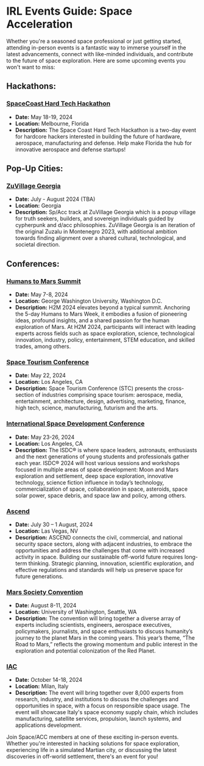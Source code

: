 # IRL Events Guide: Space Acceleration

Whether you're a seasoned space professional or just getting started, attending in-person events is a fantastic way to immerse yourself in the latest advancements, connect with like-minded individuals, and contribute to the future of space exploration. Here are some upcoming events you won't want to miss:

## Hackathons:

### [SpaceCoast Hard Tech Hackathon](https://lu.ma/eax4lcbo)
- **Date:** May 18-19, 2024
- **Location:** Melbourne, Florida
- **Description:** The Space Coast Hard Tech Hackathon is a two-day event for hardcore hackers interested in building the future of hardware, aerospace, manufacturing and defense. Help make Florida the hub for innovative aerospace and defense startups! 

## Pop-Up Cities:

### [ZuVillage Georgia](events/zuvillage)
- **Date:** July - August 2024 (TBA)
- **Location:** Georgia 
- **Description:** Sp/Acc track at ZuVillage Georgia which is a popup village for truth seekers, builders, and sovereign individuals guided by cypherpunk and d/acc philosophies. ZuVillage Georgia is an iteration of the original Zuzalu in Montenegro 2023, with additional ambition towards finding alignment over a shared cultural, technological, and societal direction. 

<!--
### [Starbase/ACC](events/starbaseacc) 
- **Date:** Winter 2024/2025 (TBA)
- **Location:** Starbase, TX
- **Description:** Space/ACC is in the planning phases for a 1-2 month pop-up city at the heart of the Gateway to Mars. Come down to co-work, unconference, hack and build in our makerspace, enjoy some sun when everywhere else is freezing, and maybe catch a Starship rocket launch.
-->

## Conferences:

### [Humans to Mars Summit](https://www.exploremars.org/summit/)
- **Date:** May 7-8, 2024
- **Location:** George Washington University, Washington D.C.
- **Description:** H2M 2024 elevates beyond a typical summit. Anchoring the 5-day Humans to Mars Week, it embodies a fusion of pioneering ideas, profound insights, and a shared passion for the human exploration of Mars. At H2M 2024, participants will interact with leading experts across fields such as space exploration, science, technological innovation, industry, policy, entertainment, STEM education, and skilled trades, among others.

### [Space Tourism Conference](https://www.spacetourismconf.com/)
- **Date:** May 22, 2024
- **Location:** Los Angeles, CA
- **Description:** Space Tourism Conference (STC) presents the cross-section of industries comprising space tourism: aerospace, media, entertainment, architecture, design, advertising, marketing, finance, high tech, science, manufacturing, futurism and the arts.

### [International Space Development Conference](https://isdc.nss.org/)
- **Date:** May 23-26, 2024
- **Location:** Los Angeles, CA
- **Description:** The ISDC® is where space leaders, astronauts, enthusiasts and the next generations of young students and professionals gather each year. ISDC® 2024 will host various sessions and workshops focused in multiple areas of space development: Moon and Mars exploration and settlement, deep space exploration, innovative technology, science fiction influence in today’s technology, commercialization of space, collaboration in space, asteroids, space solar power, space debris, and space law and policy, among others.

### [Ascend](https://www.ascend.events/)
- **Date:** July 30 – 1 August, 2024
- **Location:** Las Vegas, NV
- **Description:** ASCEND connects the civil, commercial, and national security space sectors, along with adjacent industries, to embrace the opportunities and address the challenges that come with increased activity in space. Building our sustainable off-world future requires long-term thinking. Strategic planning, innovation, scientific exploration, and effective regulations and standards will help us preserve space for future generations.

### [Mars Society Convention](https://mkt.marssociety.org/convention-registration)
- **Date:** August 8-11, 2024
- **Location:** University of Washington, Seattle, WA
- **Description:** The convention will bring together a diverse array of experts including scientists, engineers, aerospace executives, policymakers, journalists, and space enthusiasts to discuss humanity’s journey to the planet Mars in the coming years. This year’s theme, “The Road to Mars,” reflects the growing momentum and public interest in the exploration and potential colonization of the Red Planet.

### [IAC](https://www.iac2024.org/)
- **Date:** October 14-18, 2024
- **Location:** Milan, Italy
- **Description:** The event will bring together over 8,000 experts from research, industry, and institutions to discuss the challenges and opportunities in space, with a focus on responsible space usage. The event will showcase Italy's space economy supply chain, which includes manufacturing, satellite services, propulsion, launch systems, and applications development.

Join Space/ACC members at one of these exciting in-person events. Whether you're interested in hacking solutions for space exploration, experiencing life in a simulated Martian city, or discussing the latest discoveries in off-world settlement, there's an event for you!
